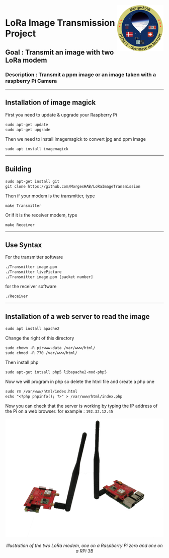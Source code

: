 <img src="/Img/LogoMHAB.png" width=150 align="right" >

# LoRa Image Transmission Project

## Goal : Transmit an image with two LoRa modem

### Description : Transmit a ppm image or an image taken with a raspberry Pi Camera

-----------------------------------------------------------------
## Installation of image magick
First you need to update & upgrade your Raspberry Pi
```
sudo apt-get update
sudo apt-get upgrade
```
Then we need to install imagemagick to convert jpg and ppm image
```
sudo apt install imagemagick
```
-----------------------------------------------------------------
## Building
```
sudo apt-get install git
git clone https://github.com/MorgesHAB/LoRaImageTransmission
```
Then if your modem is the transmitter, type
```
make Transmitter
```
Or if it is the receiver modem, type
```
make Receiver
```
-----------------------------------------------------------------
## Use Syntax
For the transmitter software
```
./Transmitter image.ppm
./Transmitter livePicture
./Transmitter image.ppm [packet number]
```
for the receiver software
```
./Receiver
```
-----------------------------------------------------------------
## Installation of a web server to read the image
```
sudo apt install apache2
```
Change the right of this directory
```
sudo chown -R pi:www-data /var/www/html/
sudo chmod -R 770 /var/www/html/
```
Then install php
```
sudo apt-get intsall php5 libapache2-mod-php5
```
Now we will program in php so delete the html file and create a php one
```
sudo rm /var/www/html/index.html
echo "<?php phpinfo(); ?>" > /var/www/html/index.php
```
Now you can check that the server is working by typing the IP address of the Pi on a web browser.
for example :  `192.32.12.45`


<img src="/Img/LoRa.png" width=800>
<p align="center"><em>Illustration of the two LoRa modem, one on a Raspberry Pi zero and one on a RPi 3B</em><br></p>
